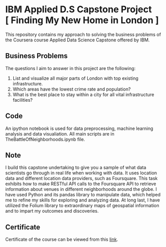 # IBM Applied D.S Capstone Project </br> [ Finding My New Home in London ]
This repository contains my approach to solving the business problems of the Coursera course Applied Data Science Capstone offered by IBM. 

## Business Problems
The questions I aim to answer in this project are the following:

1. List and visualize all major parts of London with top existing infrastructure.
2. Which areas have the lowest crime rate and population?
3. What is the best place to stay within a city for all vital infrastructure facilities?

## Code
An ipython notebook is used for data preprocessing, machine learning analysis and data visualiation. 
All main scripts are in TheBattleOfNeighborhoods.ipynb file. 

## Note
I build this capstone undertaking to give you a sample of what data scientists go through in real life when working with data. 
It uses location data and different location data providers, such as Foursquare. 
This task exhibits how to make RESTful API calls to the Foursquare API to retrieve information about venues in different neighborhoods around the globe. 
I have used Python and its pandas library to manipulate data, which helped me to refine my skills for exploring and analyzing data. 
At long last, I have utilized the Folium library to extraordinary maps of geospatial information and to impart my outcomes and discoveries.

## Certificate
Certificate of the course can be viewed from this [link](https://www.coursera.org/account/accomplishments/specialization/certificate/8DX7J4EQD54Q).
